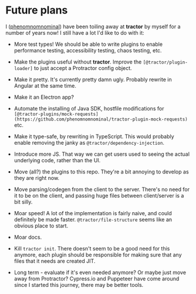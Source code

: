 # Future plans

I ([phenomnomnominal](https://github.com/phenomnomnominal)) have been toiling away at **tractor** by myself for a number of years now! I still have a lot I'd like to do with it:

* More test types! We should be able to write plugins to enable performance testing, accessibility testing, chaos testing, etc.

* Make the plugins useful without **tractor**. Improve the `[@tractor/plugin-loader]` to just accept a Protractor config object.

* Make it pretty. It's currently pretty damn ugly. Probably rewrite in Angular at the same time.

* Make it an Electron app?

* Automate the installing of Java SDK, hostfile modifications for `[@tractor-plugins/mock-requests](https://github.com/phenomnomnominal/tractor-plugin-mock-requests)` etc.

* Make it type-safe, by rewriting in TypeScript. This would probably enable removing the janky as `@tractor/dependency-injection`.

* Introduce more JS. That way we can get users used to seeing the actual underlying code, rather than the UI.

* Move (all?) the plugins to this repo. They're a bit annoying to develop as they are right now.

* Move parsing/codegen from the client to the server. There's no need for it to be on the client, and passing huge files between client/server is a bit silly.

* Moar speed! A lot of the implementation is fairly naive, and could definitely be made faster. `@tractor/file-structure` seems like an obvious place to start.

* Moar docs.

* Kill `tractor init`. There doesn't seem to be a good need for this anymore, each plugin should be responsible for making sure that any files that it needs are created JIT.

* Long term - evaluate if it's even needed anymore? Or maybe just move away from Protractor? Cypress.io and Puppeteer have come around since I started this journey, there may be better tools.
